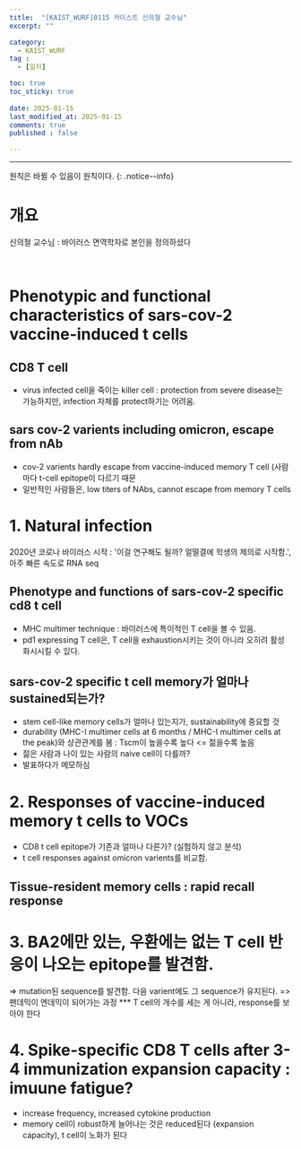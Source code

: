 ```yaml
---
title:  "[KAIST_WURF]0115 카이스트 신의철 교수님" 
excerpt: ""

category:
  - KAIST_WURF
tag :
  - [일지]

toc: true
toc_sticky: true
 
date: 2025-01-15
last_modified_at: 2025-01-15
comments: true
published : false

---
```


---
원칙은 바뀔 수 있음이 원칙이다.
{: .notice--info}
# 개요

신의철 교수님 : 바이러스 면역학자로 본인을 정의하셨다

<br>

# Phenotypic and functional characteristics of sars-cov-2 vaccine-induced t cells
## CD8 T cell
- virus infected cell을 죽이는 killer cell : protection from severe disease는 가능하지만, infection 자체를 protect하기는 어려움.
## sars cov-2 varients including omicron, escape from nAb
- cov-2 varients hardly escape from vaccine-induced memory T cell (사람마다 t-cell epitope이 다르기 때문
- 일반적인 사람들은, low titers of NAbs, cannot escape from memory T cells

# 1. Natural infection 

2020년 코로나 바이러스 시작 : '이걸 연구해도 될까? 얼떨결에 학생의 제의로 시작함.', 아주 빠른 속도로 RNA seq

## Phenotype and functions of sars-cov-2 specific cd8 t cell
- MHC multimer technique : 바이러스에 특이적인 T cell을 볼 수 있음.
- pd1 expressing T cell은, T cell을 exhaustion시키는 것이 아니라 오히려 활성화시시킬 수 있다.

## sars-cov-2 specific t cell memory가 얼마나 sustained되는가?
- stem cell-like memory cells가 얼마나 있는지가, sustainability에 중요할 것
- durability (MHC-I multimer cells at 6 months / MHC-I multimer cells at the peak)와 상관관계를 봄 : Tscm이 높을수록 높다 <= 젊을수록 높음
- 젊은 사람과 나이 있는 사람의 naive cell이 다를까?
- 발표하다가 메모하심

# 2. Responses of vaccine-induced memory t cells to VOCs
- CD8 t cell epitope가 기존과 얼마나 다른가? (실험하지 않고 분석)
- t cell responses against omicron varients를 비교함.

## Tissue-resident memory cells : rapid recall response

# 3. BA2에만 있는, 우환에는 없는 T cell 반응이 나오는 epitope를 발견함.
=> mutation된 sequence를 발견함. 다음 varient에도 그 sequence가 유지된다. => 팬데믹이 엔데믹이 되어가는 과정
***  T cell의 개수를 세는 게 아니라, response를 보아야 한다

# 4. Spike-specific CD8 T cells after 3-4 immunization expansion capacity : imuune fatigue?
- increase frequency, increased cytokine production
- memory cell이 robust하게 늘어나는 것은 reduced된다 (expansion capacity), t cell이 노화가 된다